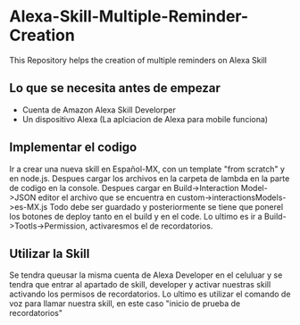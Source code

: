 # Alexa-Skill-Multiple-Reminder-Creation

This Repository helps the creation of multiple reminders on Alexa Skill

## Lo que se necesita antes de empezar

* Cuenta de Amazon Alexa Skill Develorper
* Un dispositivo Alexa (La aplciacion de Alexa para mobile funciona)

## Implementar el codigo

Ir a crear una nueva skill en Español-MX, con un template "from scratch" y en node.js. Despues cargar los archivos en la carpeta de lambda en la parte de codigo en la console. Despues cargar en Build->Interaction Model->JSON editor el archivo que se encuentra en custom->interactionsModels->es-MX.js
Todo debe ser guardado y posteriormente se tiene que ponerel los botones de deploy tanto en el build y en el code. Lo ultimo es ir a Build->Tootls->Permission, activaresmos el de recordatorios.

## Utilizar la Skill

Se tendra queusar la misma cuenta de Alexa Developer en el celuluar y se tendra que entrar al apartado de skill, developer y activar nuestras skill activando los permisos de recordatorios. Lo ultimo es utilizar el comando de voz para llamar nuestra skill, en este caso "inicio de prueba de recordatorios"
